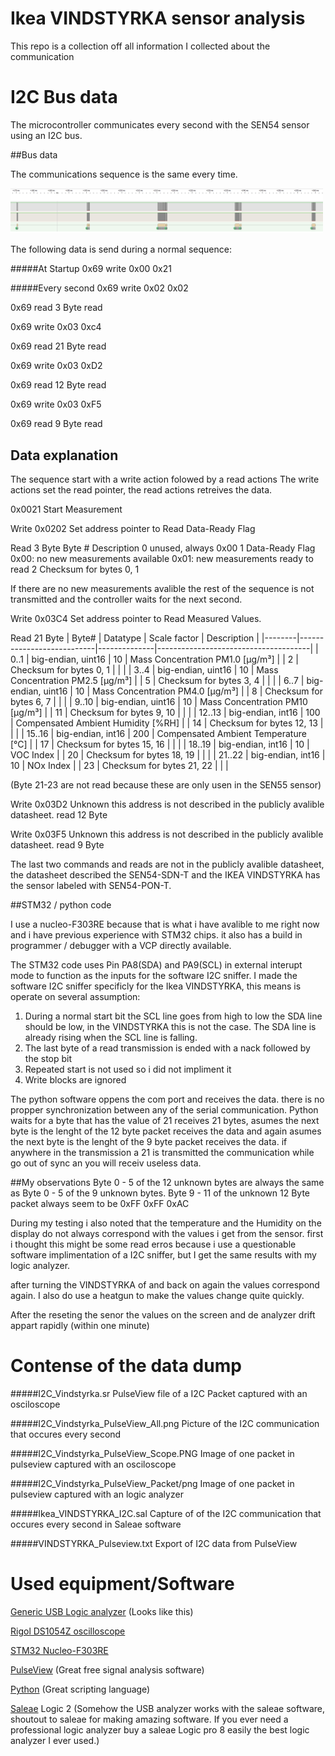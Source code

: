 # Ikea VINDSTYRKA sensor analysis

This repo is a collection off all information I collected about the communication 

# I2C Bus data

The microcontroller communicates every second with the SEN54 sensor using an I2C bus.

##Bus data

The communications sequence is the same every time. 

<img src="Data_Dump\I2C_Vindstyrka_PulseView_All.PNG" width="500px">

The following data is send during a normal sequence:

#####At Startup
0x69 write
0x00
0x21

#####Every second
0x69 write 
0x02
0x02

0x69 read
3 Byte read

0x69 write 
0x03
0xc4

0x69 read
21 Byte read

0x69 write 
0x03
0xD2

0x69 read
12 Byte read

0x69 write
0x03
0xF5

0x69 read
9 Byte read

## Data explanation

The sequence start with a write action folowed by a read actions
The write actions set the read pointer, the read actions retreives the data.

0x0021
Start Measurement

Write 0x0202
Set address pointer to Read Data-Ready Flag 

Read 3 Byte
Byte # Description
0 unused, always 0x00
1 Data-Ready Flag
0x00: no new measurements available
0x01: new measurements ready to read
2 Checksum for bytes 0, 1

If there are no new measurements avalible the rest of the sequence is not transmitted and the controller waits for the next second.

Write 0x03C4 
Set address pointer to Read Measured Values. 

Read 21 Byte
| Byte#  | Datatype                  | Scale factor | Description                          |
|--------|---------------------------|--------------|--------------------------------------|
| 0..1   | big-endian, uint16        | 10           | Mass Concentration PM1.0 [μg/m³]      |
| 2      | Checksum for bytes 0, 1   |              |                                      |
| 3..4   | big-endian, uint16        | 10           | Mass Concentration PM2.5 [μg/m³]     |
| 5      | Checksum for bytes 3, 4   |              |                                      |
| 6..7   | big-endian, uint16        | 10           | Mass Concentration PM4.0 [μg/m³]     |
| 8      | Checksum for bytes 6, 7   |              |                                      |
| 9..10  | big-endian, uint16        | 10           | Mass Concentration PM10 [μg/m³]      |
| 11     | Checksum for bytes 9, 10  |              |                                      |
| 12..13 | big-endian, int16         | 100          | Compensated Ambient Humidity [%RH]   |
| 14     | Checksum for bytes 12, 13 |              |                                      |
| 15..16 | big-endian, int16         | 200          | Compensated Ambient Temperature [°C] |
| 17     | Checksum for bytes 15, 16 |              |                                      |
| 18..19 | big-endian, int16         | 10           | VOC Index                            |
| 20     | Checksum for bytes 18, 19 |              |                                      |
| 21..22 | big-endian, int16         | 10           | NOx Index                            |
| 23     | Checksum for bytes 21, 22 |              |                                      |

(Byte 21-23 are not read because these are only usen in the SEN55 sensor)

Write 0x03D2
Unknown this address is not described in the publicly avalible datasheet.
read 12 Byte 

Write 0x03F5
Unknown this address is not described in the publicly avalible datasheet.
read 9 Byte 

The last two commands and reads are not in the publicly avalible datasheet, the datasheet described the SEN54-SDN-T and the IKEA VINDSTYRKA has the sensor labeled with SEN54-PON-T.

##STM32 / python code

I use a nucleo-F303RE because that is what i have avalible to me right now and i have previous experience with STM32 chips. it also has a build in programmer / debugger with a VCP directly available.

The STM32 code uses Pin PA8(SDA) and PA9(SCL) in external interupt mode to function as the inputs for the software I2C sniffer.
I made the software I2C sniffer specificly for the Ikea VINDSTYRKA, this means is operate on several assumption:

1. During a normal start bit the SCL line goes from high to low the SDA line should be low, in the VINDSTYRKA this is not the case. The SDA line is already rising when the SCL line is falling.
2. The last byte of a read transmission is ended with a nack followed by the stop bit
3. Repeated start is not used so i did not impliment it
4. Write blocks are ignored

The python software oppens the com port and receives the data. there is no propper synchronization between any of the serial communication.
Python waits for a byte that has the value of 21 receives 21 bytes, asumes the next byte is the lenght of the 12 byte packet receives the data and again asumes the next byte is the lenght of the 9 byte packet receives the data.
if anywhere in the transmission a 21 is transmitted the communication while go out of sync an you will receiv useless data.

##My observations
Byte 0 - 5 of the 12 unknown bytes are always the same as Byte 0 - 5 of the 9 unknown bytes.
Byte 9 - 11 of the unknown 12 Byte packet always seem to be 0xFF 0xFF 0xAC

During my testing i also noted that the temperature and the Humidity on the display do not always correspond with the values i get from the sensor. first i thought this might be some read erros because i use a questionable software implimentation of a I2C sniffer, but I get the same results with my logic analyzer.

after turning the VINDSTYRKA of and back on again the values correspond again. I also do use a heatgun to make the values change quite quickly.

After the reseting the senor the values on the screen and de analyzer drift appart rapidly (within one minute)

# Contense of the data dump
#####I2C_Vindstyrka.sr
PulseView file of a I2C Packet captured with an osciloscope

#####I2C_Vindstyrka_PulseView_All.png
Picture of the I2C communication that occures every second

#####I2C_Vindstyrka_PulseView_Scope.PNG
Image of one packet in pulseview captured with an osciloscope

#####I2C_Vindstyrka_PulseView_Packet/png
Image of one packet in pulseview captured with an logic analyzer

#####Ikea_VINDSTYRKA_I2C.sal
Capture of of the I2C communication that occures every second in Saleae software

#####VINDSTYRKA_Pulseview.txt
Export of I2C data from PulseView

# Used equipment/Software

[Generic USB Logic analyzer](https://sigrok.org/wiki/128axc-based_USBee_AX-Pro_clone "Logic Analyzer") (Looks like this)

[Rigol DS1054Z oscilloscope](https://eu.rigol.com/products/detail/DS1000Z.html "Rigol DS1054Z")

[STM32 Nucleo-F303RE](https://www.st.com/en/evaluation-tools/nucleo-f303re.html "STM32-Nulceo-F303RE")

[PulseView](https://sigrok.org/wiki/Main_Page "PulseView") (Great free signal analysis software)

[Python](https://www.python.org/ "Python") (Great scripting language)

[Saleae](https://www.saleae.com/ "Saleaeaeaeaeaeae") Logic 2 (Somehow the USB analyzer works with the saleae software, shoutout to saleae for making amazing software. If you ever need a professional logic analyzer buy a saleae Logic pro 8 easily the best logic analyzer I ever used.)


